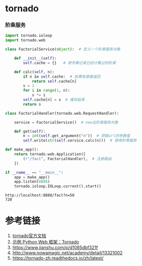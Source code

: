 ```

```



# tornado 



### 阶乘服务



```python
import tornado.ioloop
import tornado.web

class FactorialService(object):  # 定义一个阶乘服务对象

    def __init__(self):
        self.cache = {}   # 用字典记录已经计算过的阶乘

    def calc(self, n):
        if n in self.cache:  # 如果有直接返回
            return self.cache[n]
        s = 1
        for i in range(1, n):
            s *= i
        self.cache[n] = s  # 缓存起来
        return s

class FactorialHandler(tornado.web.RequestHandler):

    service = FactorialService()  # new出阶乘服务对象

    def get(self):
        n = int(self.get_argument("n"))  # 获取url的参数值
        self.write(str(self.service.calc(n)))  # 使用阶乘服务

def make_app():
    return tornado.web.Application([
        (r"/fact", FactorialHandler),  # 注册路由
    ])

if __name__ == "__main__":
    app = make_app()
    app.listen(8888)
    tornado.ioloop.IOLoop.current().start()
```



```
http://localhost:8888/fact?n=50
720
```





# 参考链接

1. [tornado官方文档](http://www.tornadoweb.org/en/stable/)
2. [示例 Python Web 框架：Tornado](https://blog.csdn.net/xc_zhou/article/details/80637714)
3. https://www.jianshu.com/p/d1085dbf321f
4. http://www.nowamagic.net/academy/detail/13321002
5. https://tornado-zh.readthedocs.io/zh/latest/